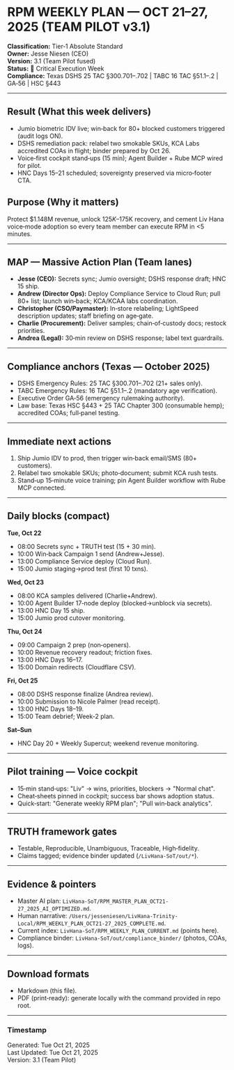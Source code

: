 # RPM WEEKLY PLAN — OCT 21–27, 2025 (TEAM PILOT v3.1)

**Classification:** Tier‑1 Absolute Standard  
**Owner:** Jesse Niesen (CEO)  
**Version:** 3.1 (Team Pilot fused)  
**Status:** 🔴 Critical Execution Week  
**Compliance:** Texas DSHS 25 TAC §300.701–.702 | TABC 16 TAC §51.1–.2 | GA‑56 | HSC §443

---

## Result (What this week delivers)

- Jumio biometric IDV live; win‑back for 80+ blocked customers triggered (audit logs ON).
- DSHS remediation pack: relabel two smokable SKUs, KCA Labs accredited COAs in flight; binder prepared by Oct 26.
- Voice‑first cockpit stand‑ups (15 min); Agent Builder + Rube MCP wired for pilot.
- HNC Days 15–21 scheduled; sovereignty preserved via micro‑footer CTA.

## Purpose (Why it matters)

Protect $1.148M revenue, unlock $125K–$175K recovery, and cement Liv Hana voice‑mode adoption so every team member can execute RPM in <5 minutes.

---

## MAP — Massive Action Plan (Team lanes)

- **Jesse (CEO):** Secrets sync; Jumio oversight; DSHS response draft; HNC 15 ship.
- **Andrew (Director Ops):** Deploy Compliance Service to Cloud Run; pull 80+ list; launch win‑back; KCA/KCAA labs coordination.
- **Christopher (CSO/Paymaster):** In‑store relabeling; LightSpeed description updates; staff briefing on age‑gate.
- **Charlie (Procurement):** Deliver samples; chain‑of‑custody docs; restock priorities.
- **Andrea (Legal):** 30‑min review on DSHS response; label text guardrails.

---

## Compliance anchors (Texas — October 2025)

- DSHS Emergency Rules: 25 TAC §300.701–.702 (21+ sales only).  
- TABC Emergency Rules: 16 TAC §51.1–.2 (mandatory age verification).  
- Executive Order GA‑56 (emergency rulemaking authority).  
- Law base: Texas HSC §443 + 25 TAC Chapter 300 (consumable hemp); accredited COAs; full‑panel testing.

---

## Immediate next actions

1) Ship Jumio IDV to prod, then trigger win‑back email/SMS (80+ customers).  
2) Relabel two smokable SKUs; photo‑document; submit KCA rush tests.  
3) Stand‑up 15‑minute voice training; pin Agent Builder workflow with Rube MCP connected.

---

## Daily blocks (compact)

**Tue, Oct 22**  

- 08:00 Secrets sync + TRUTH test (15 + 30 min).  
- 10:00 Win‑back Campaign 1 send (Andrew+Jesse).  
- 13:00 Compliance Service deploy (Cloud Run).  
- 15:00 Jumio staging→prod test (first 10 txns).

**Wed, Oct 23**  

- 08:00 KCA samples delivered (Charlie+Andrew).  
- 10:00 Agent Builder 17‑node deploy (blocked→unblock via secrets).  
- 13:00 HNC Day 15 ship.  
- 15:00 Jumio prod cutover monitoring.

**Thu, Oct 24**  

- 09:00 Campaign 2 prep (non‑openers).  
- 10:00 Revenue recovery readout; friction fixes.  
- 13:00 HNC Days 16–17.  
- 15:00 Domain redirects (Cloudflare CSV).

**Fri, Oct 25**  

- 08:00 DSHS response finalize (Andrea review).  
- 10:00 Submission to Nicole Palmer (read receipt).  
- 13:00 HNC Days 18–19.  
- 15:00 Team debrief; Week‑2 plan.

**Sat–Sun**  

- HNC Day 20 + Weekly Supercut; weekend revenue monitoring.

---

## Pilot training — Voice cockpit

- 15‑min stand‑ups: "Liv" → wins, priorities, blockers → "Normal chat".  
- Cheat‑sheets pinned in cockpit; success bar shows adoption status.  
- Quick‑start: "Generate weekly RPM plan"; "Pull win‑back analytics".

---

## TRUTH framework gates

- Testable, Reproducible, Unambiguous, Traceable, High‑fidelity.  
- Claims tagged; evidence binder updated (`/LivHana-SoT/out/*`).

---

## Evidence & pointers

- Master AI plan: `LivHana-SoT/RPM_MASTER_PLAN_OCT21-27_2025_AI_OPTIMIZED.md`.  
- Human narrative: `/Users/jesseniesen/LivHana-Trinity-Local/RPM_WEEKLY_PLAN_OCT21-27_2025_COMPLETE.md`.  
- Current index: `LivHana-SoT/RPM_WEEKLY_PLAN_CURRENT.md` (points here).  
- Compliance binder: `LivHana-SoT/out/compliance_binder/` (photos, COAs, logs).

---

## Download formats

- Markdown (this file).  
- PDF (print‑ready): generate locally with the command provided in repo root.

---

### Timestamp

Generated: Tue Oct 21, 2025  
Last Updated: Tue Oct 21, 2025  
Version: 3.1 (Team Pilot)
<!-- EOF -->
